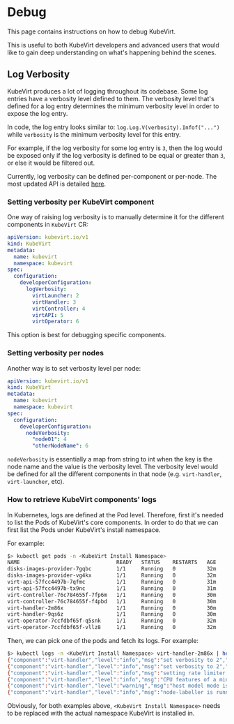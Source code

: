 # Debug
This page contains instructions on how to debug KubeVirt.

This is useful to both KubeVirt developers and advanced users that would like to gain deep understanding on what's
happening behind the scenes.

## Log Verbosity
KubeVirt produces a lot of logging throughout its codebase. Some log entries have a verbosity level defined to them.
The verbosity level that's defined for a log entry determines the minimum verbosity level in order to expose the
log entry.

In code, the log entry looks similar to: `log.Log.V(verbosity).Infof("...")` while `verbosity` is the minimum verbosity
level for this entry.

For example, if the log verbosity for some log entry is `3`, then the log would be exposed only if the log verbosity
is defined to be equal or greater than `3`, or else it would be filtered out.

Currently, log verbosity can be defined per-component or per-node. The most updated API is detailed [here](https://kubevirt.io/api-reference/master/definitions.html#_v1_logverbosity).

### Setting verbosity per KubeVirt component
One way of raising log verbosity is to manually determine it for the different components in `KubeVirt` CR:
```yaml
apiVersion: kubevirt.io/v1
kind: KubeVirt
metadata:
  name: kubevirt
  namespace: kubevirt
spec:
  configuration:
    developerConfiguration:
      logVerbosity:
        virtLauncher: 2
        virtHandler: 3
        virtController: 4
        virtAPI: 5
        virtOperator: 6
```

This option is best for debugging specific components.

### Setting verbosity per nodes
Another way is to set verbosity level per node:
```yaml
apiVersion: kubevirt.io/v1
kind: KubeVirt
metadata:
  name: kubevirt
  namespace: kubevirt
spec:
  configuration:
    developerConfiguration:
      nodeVerbosity:
        "node01": 4
        "otherNodeName": 6
```

`nodeVerbosity` is essentially a map from string to int when the key is the node name and the value is the verbosity
level. The verbosity level would be defined for all the different components in that node (e.g. `virt-handler`,
`virt-launcher`, etc).

### How to retrieve KubeVirt components' logs
In Kubernetes, logs are defined at the Pod level. Therefore, first it's needed to list the Pods of KubeVirt's core
components. In order to do that we can first list the Pods under KubeVirt's install namespace.

For example:
```bash
$> kubectl get pods -n <KubeVirt Install Namespace>
NAME                               READY   STATUS    RESTARTS   AGE
disks-images-provider-7gqbc        1/1     Running   0          32m
disks-images-provider-vg4kx        1/1     Running   0          32m
virt-api-57fcc4497b-7qfmc          1/1     Running   0          31m
virt-api-57fcc4497b-tx9nc          1/1     Running   0          31m
virt-controller-76c784655f-7fp6m   1/1     Running   0          30m
virt-controller-76c784655f-f4pbd   1/1     Running   0          30m
virt-handler-2m86x                 1/1     Running   0          30m
virt-handler-9qs6z                 1/1     Running   0          30m
virt-operator-7ccfdbf65f-q5snk     1/1     Running   0          32m
virt-operator-7ccfdbf65f-vllz8     1/1     Running   0          32m
```

Then, we can pick one of the pods and fetch its logs. For example:
```bash
$> kubectl logs -n <KubeVirt Install Namespace> virt-handler-2m86x | head -n8
{"component":"virt-handler","level":"info","msg":"set verbosity to 2","pos":"virt-handler.go:453","timestamp":"2022-04-17T08:58:37.373695Z"}
{"component":"virt-handler","level":"info","msg":"set verbosity to 2","pos":"virt-handler.go:453","timestamp":"2022-04-17T08:58:37.373726Z"}
{"component":"virt-handler","level":"info","msg":"setting rate limiter to 5 QPS and 10 Burst","pos":"virt-handler.go:462","timestamp":"2022-04-17T08:58:37.373782Z"}
{"component":"virt-handler","level":"info","msg":"CPU features of a minimum baseline CPU model: map[apic:true clflush:true cmov:true cx16:true cx8:true de:true fpu:true fxsr:true lahf_lm:true lm:true mca:true mce:true mmx:true msr:true mtrr:true nx:true pae:true pat:true pge:true pni:true pse:true pse36:true sep:true sse:true sse2:true sse4.1:true ssse3:true syscall:true tsc:true]","pos":"cpu_plugin.go:96","timestamp":"2022-04-17T08:58:37.390221Z"}
{"component":"virt-handler","level":"warning","msg":"host model mode is expected to contain only one model","pos":"cpu_plugin.go:103","timestamp":"2022-04-17T08:58:37.390263Z"}
{"component":"virt-handler","level":"info","msg":"node-labeller is running","pos":"node_labeller.go:94","timestamp":"2022-04-17T08:58:37.391011Z"}

```

Obviously, for both examples above, `<KubeVirt Install Namespace>` needs to be replaced with the actual namespace
KubeVirt is installed in.